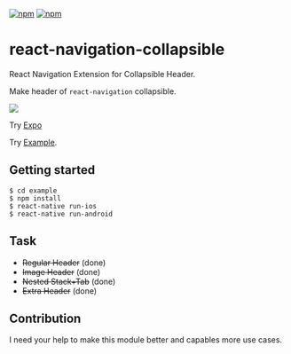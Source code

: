 [![npm](https://img.shields.io/npm/v/react-navigation-collapsible.svg)](https://www.npmjs.com/package/react-navigation-collapsible) [![npm](https://img.shields.io/npm/dm/react-navigation-collapsible.svg)](https://www.npmjs.com/package/react-navigation-collapsible)

# react-navigation-collapsible

React Navigation Extension for Collapsible Header.

Make header of `react-navigation` collapsible.

<img src="https://github.com/benevbright/react-navigation-collapsible/blob/master/demo.gif?raw=true">


Try [Expo](https://snack.expo.io/@benevbright/react-navigation-collapsible)

Try [Example](https://github.com/benevbright/react-navigation-collapsible/tree/master/example).


## Getting started

```
$ cd example
$ npm install
$ react-native run-ios
$ react-native run-android
```

## Task

- ~~Regular Header~~ (done)
- ~~Image Header~~ (done)
- ~~Nested Stack+Tab~~ (done)
- ~~Extra Header~~ (done)


## Contribution

I need your help to make this module better and capables more use cases.
